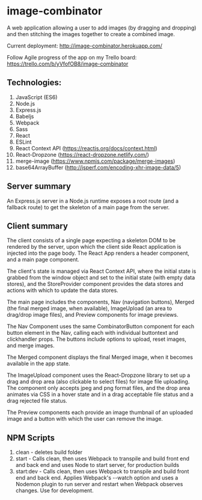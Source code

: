 # image-combinator
A web application allowing a user to add images (by dragging and dropping) and then stitching the images together to create a combined image.

Current deployment: http://image-combinator.herokuapp.com/

Follow Agile progress of the app on my Trello board: https://trello.com/b/yVfofOB8/image-combinator

## Technologies:
1. JavaScript (ES6)
2. Node.js
3. Express.js
4. Babeljs
5. Webpack
6. Sass
7. React
8. ESLint
9. React Context API (https://reactjs.org/docs/context.html)
10. React-Dropzone (https://react-dropzone.netlify.com/)
11. merge-image (https://www.npmjs.com/package/merge-images)
12. base64ArrayBuffer (http://jsperf.com/encoding-xhr-image-data/5)

## Server summary
An Express.js server in a Node.js runtime exposes a root route (and a fallback route) to get the skeleton of a main page from the server.

## Client summary
The client consists of a single page expecting a skeleton DOM to be rendered by the server, upon which the client side React application is injected into the page body. The React App renders a header component, and a main page component.

The client's state is managed via React Context API, where the initial state is grabbed from the window object and set to the initial state (with empty data stores), and the StoreProvider component provides the data stores and actions with which to update the data stores.

The main page includes the components, Nav (navigation buttons), Merged (the final merged image, when available), ImageUpload (an area to drag/drop image files), and Preview components for image previews.

The Nav Component uses the same CombinatorButton component for each button element in the Nav, calling each with individual buttontext and clickhandler props. The buttons include options to upload, reset images, and merge images.

The Merged component displays the final Merged image, when it becomes available in the app state.

The ImageUpload component uses the React-Dropzone library to set up a drag and drop area (also clickable to select files) for image file uploading. The component only accepts jpeg and png format files, and the drop area animates via CSS in a hover state and in a drag acceptable file status and a drag rejected file status.

The Preview components each provide an image thumbnail of an uploaded image and a button with which the user can remove the image.

## NPM Scripts
1. clean - deletes build folder
2. start - Calls clean, then uses Webpack to transpile and build front end and back end and uses Node to start server, for production builds
3. start:dev - Calls clean, then uses Webpack to transpile and build front end and back end. Applies Webpack's --watch option and uses a Nodemon plugin to run server and restart when Webpack observes changes. Use for development.
